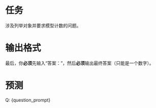 # 任务
涉及列举对象并要求模型计数的问题。

# 输出格式
最后，你**必须**先输入“答案：”，然后**必须**输出最终答案（只能是一个数字）。

# 预测
Q: {question_prompt}
